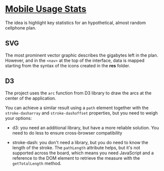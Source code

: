 # [Mobile Usage Stats](https://codepen.io/borntofrappe/full/qBbXbJM)

The idea is highlight key statistics for an hypothetical, almost random cellphone plan.

## SVG

The most prominent vector graphic describes the gigabytes left in the plan. However, and in the `<nav>` at the top of the interface, data is mapped starting from the syntax of the icons created in the **res** folder.

## D3

The project uses the `arc` function from D3 library to draw the arcs at the center of the application.

You can achieve a similar result using a `path` element together with the `stroke-dasharray` and `stroke-dashoffset` properties, but you need to weigh your options:

- d3: you need an additional library, but have a more reliable solution. You need to do less to ensure cross-browser compatibility

- stroke-dash: you don't need a library, but you do need to know the length of the stroke. The `pathLength` attribute helps, but it's not supported across the board, which means you need JavaScript and a reference to the DOM element to retrieve the measure with the `getTotalLength` method.
